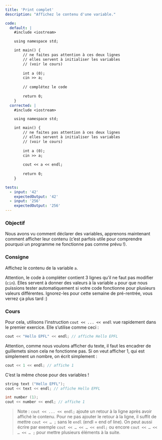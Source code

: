 ```yaml
---
title: 'Print complet'
description: "Affichez le contenu d'une variable."

code:
  default: |
    #include <iostream>

    using namespace std;

    int main() {     
        // ne faites pas attention à ces deux lignes    
        // elles servent à initialiser les variables    
        // (voir le cours)  
        
        int a (0);
        cin >> a;   
        
        // complétez le code    
        
        return 0;
    }
  corrected: |
    #include <iostream>

    using namespace std;

    int main() {        
        // ne faites pas attention à ces deux lignes    
        // elles servent à initialiser les variables    
        // (voir le cours)    
        
        int a (0);
        cin >> a; 
        
        cout << a << endl;    
        
        return 0;	
    }

tests:
  - input: '42'
    expectedOutput: '42'
  - input: '256'
    expectedOutput: '256'
---
```


### Objectif

Nous avons vu comment déclarer des variables, apprenons maintenant comment afficher leur contenu (c’est parfois utile pour comprendre pourquoi un programme ne fonctionne pas comme prévu !).

### Consigne

Affichez le contenu de la variable `a`.

Attention, le code à compléter contient 3 lignes qu’il ne faut pas modifier (`cin`). Elles servent à donner des valeurs à la variable `a` pour que nous puissions tester automatiquement si votre code fonctionne pour plusieurs valeurs différentes. Ignorez-les pour cette semaine de pré-rentrée, vous verrez ça plus tard :)

### Cours

Pour cela, utilisons l’instruction `cout << ... << endl` vue rapidement dans le premier exercice. Elle s’utilise comme ceci :

```cpp
cout << "Hello EPFL" << endl; // affiche Hello EPFL
```

Attention, comme nous voulons afficher du texte, il faut les encadrer de guillemets sinon cela ne fonctionne pas. Si on veut afficher 1, qui est simplement un nombre, on écrit simplement :

```cpp
cout << 1 << endl; // affiche 1
```

C’est la même chose pour des variables !

```cpp
string text ("Hello EPFL");
cout << text << endl; // affiche Hello EPFL

int number (1);
cout << number << endl; // affiche 1
```

> Note : `cout << ... << endl;` ajoute un retour à la ligne après avoir affiché le contenu. Pour ne pas ajouter le retour à la ligne, il suffit de mettre `cout << … ;` sans le `endl` (endl = end of line). On peut aussi écrire par exemple `cout << … << … << endl;` ou encore `cout << … << … << … ;` pour mettre plusieurs éléments à la suite.
